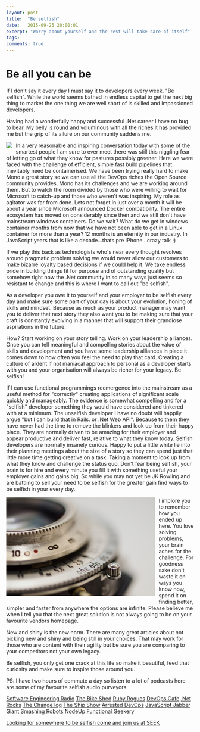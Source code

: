 ```yaml
---
layout: post
title:  "Be selfish"
date:   2015-09-25 20:00:01
excerpt: "Worry about yourself and the rest will take care of itself"
tags:
comments: true
---
```



# Be all you can be

If I don't say it every day I must say it to developers every week. "Be selfish". While the world seems bathed in endless capital to get the next big thing to market the one thing we are well short of is skilled and impassioned developers.

Having had a wonderfully happy and successful .Net career I have no bug to bear. My belly is round and voluminous with all the riches it has provided me but the grip of its allure on our community saddens me.

<img style="float:left; padding: 0 10px 10px 0" src="/images/people-coffee-notes-tea.jpg" />
In a very reasonable and inspiring conversation today with some of the smartest people I am sure to ever meet there was still this niggling fear of letting go of what they know for pastures possibly greener. Here we were faced with the challenge of efficient, simple fast build pipelines that inevitably need be containerised. We have been trying really hard to make Mono a great story so we can use all the DevOps riches the Open Source community provides. Mono has its challenges and we are working around them. But to watch the room divided by those who were willing to wait for Microsoft to catch-up and those who weren't was inspiring. My role as agitator was far from done. Lets not forget in just over a month it will be about a year since Microsoft announced Docker compatibility. The entire ecosystem has moved on considerably since then and we still don't have mainstream windows containers. Do we wait? What do we get in windows container months from now that we have not been able to get in a Linux container for more than a year? 12 months is an eternity in our industry. In JavaScript years that is like a decade...thats pre IPhone...crazy talk ;)

If we play this back as technologists who's near every thought revolves around pragmatic problem solving we would never allow our customers to make bizarre loyalty based decisions if we could help it. We take endless pride in building things fit for purpose and of outstanding quality but somehow right now the .Net community in so many ways just seems so resistant to change and this is where I want to call out "be selfish".

As a developer you owe it to yourself and your employer to be selfish every day and make sure some part of your day is about your evolution, honing of skills and mindset. Because as much as your product manager may want you to deliver that next story they also want you to be making sure that your craft is constantly evolving in a manner that will support their grandiose aspirations in the future.

How? Start working on your story telling. Work on your leadership alliances. Once you can tell meaningful and compelling stories about the value of skills and development and you have some leadership alliances in place it comes down to how often you feel the need to play that card. Creating a culture of ardent if not maniacal approach to personal as a developer starts with you and your organisation will always be richer for your legacy. Be selfish!

If I can use functional programmings reemergence into the mainstream as a useful method for "correctly" creating applications of significant scale quickly and manageably. The evidence is somewhat compelling and for a "selfish" developer something they would have considered and tinkered with at a minimum. The unselfish developer I have no doubt will happily argue "but I can build that in Rails. or .Net Web API". Because to them they have never had the time to remove the blinkers and look up from their happy place. They are normally driven to be amazing for their employer and appear productive and deliver fast, relative to what they know today. Selfish developers are normally insanely curious. Happy to put a little white lie into their planning meetings about the size of a story so they can spend just that little more time getting creative on a task. Taking a moment to look up from what they know and challenge the status quo. Don't fear being selfish, your brain is for hire and every minute you fill it with something useful your employer gains and gains big. So while you may not yet be JK Rowling and are battling to sell your need to be selfish for the greater gain find ways to be selfish in your every day.

<img style="width:400px;float:left; padding: 0 10px 10px 0" src="/images/infinity-symbol.jpg" /> I implore you to remember how you ended up here. You love solving problems, your brain aches for the challenge. For goodness sake don't waste it on ways you know now, spend it on finding better, simpler and faster from anywhere the options are infinite. Please believe me when I tell you that the next great solution is not always going to be on your favourite vendors homepage.

New and shiny is the new norm. There are many great articles about not picking new and shiny and being still in your choices. That may work for those who are content with their agility but be sure you are comparing to your competitors not your own legacy.

Be selfish, you only get one crack at this life so make it beautiful, feed that curiosity and make sure to inspire those around you.

PS: I have two hours of commute a day so listen to a lot of podcasts here are some of my favourite selfish audio purveyors.

[Software Engineering Radio](http://www.se-radio.net/)
[The Bike Shed](http://bikeshed.fm/)
[Ruby Rogues](https://devchat.tv/ruby-rogues/)
[DevOps Cafe](http://devopscafe.org/)
[.Net Rocks](https://www.dotnetrocks.com/)
[The Change log](https://changelog.com/)
[The Ship Show](http://theshipshow.com/)
[Arrested DevOps](http://www.arresteddevops.com/)
[JavaScript Jabber](https://devchat.tv/js-jabber)
[Giant Smashing Robots](http://giantrobots.fm/)
[NodeUp](http://nodeup.com/)
[Functional Geekery](http://www.functionalgeekery.com/)

[Looking for somewhere to be selfish come and join us at SEEK](http://www.seek.com.au/work-for-seek)
